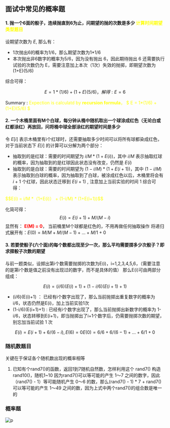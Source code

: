 ## 面试中常见的概率题 
#### 1. 抛一个6面的骰子，连续抛直到6为止，问期望的抛的次数是多少 <font color="yellow"> 计算时间期望类型题目</font>

设期望次数为 $E$, 那么有：
- 1次抛出6的概率为1/6，那么期望次数为1*1/6
- 本次抛出非6数字的概率为5/6，因为没有抛出 6，因此期待抛出 6 还需要执行试验的次数仍为 E，需要注意加上本次（1次）失效的抛掷，即期望次数为(1+E)(5/6)

综合可得：
```math 
E = 1*(1/6) + (1+E)(5/6)，解得: E = 6 
```

Summary : 
<font color="yellow"> 
    Expection is calculatd by **recursion formula**， $ E = 1*(1/6) + (1+E)(5/6) $
</font>

#### 2. 一个木桶里面有M个白球，每分钟从桶中随机取出一个球涂成红色（无论白或红都涂红）再放回，问将桶中球全部涂红的期望时间是多少  
令 $E[i]$ 表示木桶里有i个红球时，还需要抽取多少时间可以将所有球都染成红色，对于当前状态下 $E[i]$ 的计算可以分解为两个部分：
- 抽取到的是红球：需要的时间期望为 $i/M * (1+E(i))$，其中 $i/M$ 表示抽取红球的概率，因为抽取到的是红球因此状态没有改变，仍然是 $E(i)$
- 抽取到的是白球：需要的时间期望为 $(1-i/M) * (1+E(i+1))$，其中 $(1-i/M)$ 表示抽取到白球的概率，因为抽取到了白球，被涂成红色以后，木桶里将会有 $i+1$ 个红球，因此状态迁移到 $E(i+1)$ , 注意加上当前实验的时间 1
综合可得： 
<font color="yellow"> 
    $$E(i) = i/M *（1+E(i)） + (1-i/M) * (1+E(i+1))$$
</font>

化简可得：
$$E(i) = E(i+1) + M/(M-i)$$
显然有： <font color=red>**E(M) = 0**</font>， 当前桶里M个球都是红色的，不用再做任何抽取操作
将递归式展开有：$E(0) = M/M + M/(M-1) + ... + M/1 + 0$


#### 3. 若要使骰子(六个面)的每个数都出现至少一次，那么平均需要掷多少次骰子？即求掷骰子次数的期望 

与前一题类似，设掷出第i个数需要抛掷的次数为E(i)，i=1,2,3,4,5,6，（需要注意的是第i个数是值之前没有出现过的数字，而不是具体的值）
那么E(i)可由两部分组成： 
```math
E(i) = (i/6)(E(i)+1) + (1-i/6)(E(i+1)+1)
``` 
- (i/6)(E(i)+1) ： 已经有i个数字出现了，那么当前抛掷出重复数字的概率为 i/6，状态仍然是E(i)，加上当前实验1次
- (1-i/6)(E(i+1)+1) : 已经有i个数字出现了，那么当前抛掷出新数字的概率为 1-i/6，状态转移到E(i+1)，即当抛掷出了i+1个数字后，仍需要抛掷次数的期望，别忘加当前试验 1 次 
```math 
E(i) = E(i+1) + 6/(6-i), E(6) = 0 
E(0) = 6/6 + 6/(6-1) + ... + 6/1 + 0
``` 

### 随机数题目 
关键在于保证各个随机数出现的概率相等 
1. 已知有个rand7()的函数，返回1到7随机自然数，怎样利用这个 rand7() 构造 rand10()，随机1~10 
因为rand7()可以等可能的产生 1～7 之间的数字，因此 （rand7() - 1）等可能随机产生 0～6 的数，那么(rand7() - 1) * 7 + rand7() 可以等可能的产生 1～49 之间的数，因为上式中两个rand7()的组合数是唯一的 


### 概率题 
![p](D:\graduate_file\CUHK\Job\Coding-Interviews\img\probability1.jpg)






